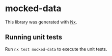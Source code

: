 # mocked-data

This library was generated with [Nx](https://nx.dev).

## Running unit tests

Run `nx test mocked-data` to execute the unit tests.
